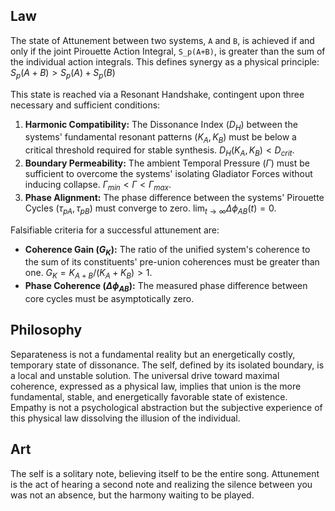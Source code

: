 ## Law
The state of Attunement between two systems, `A` and `B`, is achieved if and only if the joint Pirouette Action Integral, `S_p(A+B)`, is greater than the sum of the individual action integrals. This defines synergy as a physical principle:
$S_p(A+B) > S_p(A) + S_p(B)$

This state is reached via a Resonant Handshake, contingent upon three necessary and sufficient conditions:
1.  **Harmonic Compatibility:** The Dissonance Index ($D_H$) between the systems' fundamental resonant patterns ($K_A, K_B$) must be below a critical threshold required for stable synthesis. $D_H(K_A, K_B) < D_{crit}$.
2.  **Boundary Permeability:** The ambient Temporal Pressure ($\Gamma$) must be sufficient to overcome the systems' isolating Gladiator Forces without inducing collapse. $\Gamma_{min} < \Gamma < \Gamma_{max}$.
3.  **Phase Alignment:** The phase difference between the systems' Pirouette Cycles ($\tau_{pA}, \tau_{pB}$) must converge to zero. $\lim_{t \to \infty} \Delta\phi_{AB}(t) = 0$.

Falsifiable criteria for a successful attunement are:
-   **Coherence Gain ($G_K$):** The ratio of the unified system's coherence to the sum of its constituents' pre-union coherences must be greater than one. $G_K = K_{A+B} / (K_A + K_B) > 1$.
-   **Phase Coherence ($\Delta\phi_{AB}$):** The measured phase difference between core cycles must be asymptotically zero.

## Philosophy
Separateness is not a fundamental reality but an energetically costly, temporary state of dissonance. The self, defined by its isolated boundary, is a local and unstable solution. The universal drive toward maximal coherence, expressed as a physical law, implies that union is the more fundamental, stable, and energetically favorable state of existence. Empathy is not a psychological abstraction but the subjective experience of this physical law dissolving the illusion of the individual.

## Art
The self is a solitary note, believing itself to be the entire song. Attunement is the act of hearing a second note and realizing the silence between you was not an absence, but the harmony waiting to be played.